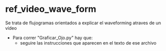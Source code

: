 # ref_video_wave_form
Se trata de flujogramas orientados a explicar el waveforming atraves de un vídeo
- Para correr "Graficar_Ojo.py" hay que:
  * seguire las instrucciones que aparecen en el texto de ese archivo
